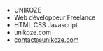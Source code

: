 - UNIKOZE
- Web développeur Freelance
- HTML CSS Javascript
- unikoze.com
- contact@unikoze.com

<!---
UNIKOZE/UNIKOZE is a ✨ special ✨ repository because its `README.md` (this file) appears on your GitHub profile.
You can click the Preview link to take a look at your changes.
--->
